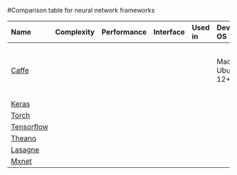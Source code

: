 #Comparison table for neural network frameworks

| Name      | Complexity | Performance | Interface | Used in        | Developing OS  | Publishing OS |Comments |
| :-------  | :--------- | :----------------- | :---------- | :-------- | :------------- | :-------    |:------------- |
| [Caffe]() |            |                    |             |           |  Mac OS X, Ubuntu 12+ | Mac OS X, Ubuntu 12+, iOS, Android, Docker, EC2 AMI  ||
| [Keras]() |            |                    |             |           |                |     |               |
| [Torch]() |            |                    |             |           |                |     |               |
| [Tensorflow]() |            |                    |             |           |                |     |               |
| [Theano]() |            |                    |             |           |                |     |               |
| [Lasagne]() |            |                    |             |           |                |     |               |
| [Mxnet]() |            |                    |             |           |                |     |               |

